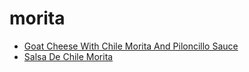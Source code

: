# morita

 * [Goat Cheese With Chile Morita And Piloncillo Sauce](../../index/g/goat-cheese-with-chile-morita-and-piloncillo-sauce-14311.json)
 * [Salsa De Chile Morita](../../index/s/salsa-de-chile-morita-51264510.json)
